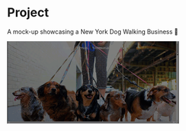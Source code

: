 # Project
A mock-up showcasing a New York Dog Walking Business  🐾


![Dog Walking Business Demo](./dog-walking-business.GIF)

